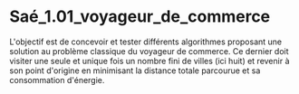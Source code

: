 # Saé_1.01_voyageur_de_commerce

L'objectif est de concevoir et tester différents algorithmes proposant une solution au problème classique du voyageur de commerce. 
Ce dernier doit visiter une seule et unique fois un nombre fini de villes (ici huit) et revenir à son point d'origine en minimisant la distance totale parcourue et sa consommation d'énergie.
